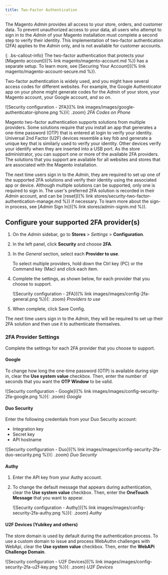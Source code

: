 ```yaml
---
title: Two-Factor Authentication
---
```


The Magento _Admin_ provides all access to your store, orders, and customer data. To prevent unauthorized access to your data, all users who attempt to sign in to the _Admin_ of your Magento installation must complete a second step to verify their identity. This implementation of two-factor authentication (2FA) applies to the _Admin_ only, and is not available for customer accounts.

{: .bs-callout-info}
The two-factor authentication that protects your [Magento account]({% link magento/magento-account.md %})  has a separate setup. To learn more, see [Securing Your Account]({% link magento/magento-account-secure.md %}).

Two-factor authentication is widely used, and you might have several access codes for different websites. For example, the Google Authenticator app on your phone might generate codes for the _Admin_ of your store, your Magento account, your Google account, and so on.

![Security configuration - 2FA]({% link images/images/google-authenticator-iphone.png %}){: .zoom}
_2FA Codes on Phone_

Magento two-factor authentication supports solutions from multiple providers. Some solutions require that you install an app that generates a one-time password (OTP) that is entered at login to verify your identity. Universal 2nd Factor (U2F) devices resemble a key fob and generate a unique key that is similarly used to verify your identity. Other devices verify your identify when they are inserted into a USB port. As the store administrator, you can support one or more of the available 2FA providers. The solutions that you support are available for all websites and stores that are associated with the Magento installation.

The next time users sign in to the _Admin_, they are required to set up one of the supported 2FA solutions and verify their identity using the associated app or device. Although multiple solutions can be supported, only one is required to sign in. The user's preferred 2FA solution is recorded in their _Admin_ account, and can be [reset]({% link stores/security-two-factor-authentication-manage.md %}) if necessary. To learn more about the sign-in process, see [_Admin_ Sign In]({% link stores/admin-signin.md %}).

## Configure your supported 2FA provider(s)

1. On the _Admin_ sidebar, go to **Stores** > _Settings_ > **Configuration**.

1. In the left panel, click **Security** and choose **2FA**.

1. In the _General_ section, select each **Provider to use**.

   To select multiple providers, hold down the Ctrl key (PC) or the Command key (Mac) and click each item.

1. Complete the settings, as shown below, for each provider that you choose to support.

   ![Security configuration - 2FA]({% link images/images/config-2fa-general.png %}){: .zoom}
   _Providers to use_

1. When complete, click <span class="btn">Save Config</span>.

  The next time users sign in to the _Admin_, they will be required to set up their 2FA solution and then use it to authenticate themselves.

### 2FA Provider Settings

Complete the settings for each 2FA provider that you choose to support.

#### Google

To change how long the one-time password (OTP) is available during sign in, clear the **Use system value** checkbox. Then, enter the number of seconds that you want the **OTP Window** to be valid.

![Security configuration - Google]({% link images/images/config-security-2fa-google.png %}){: .zoom}
_Google_

#### Duo Security

Enter the following credentials from your Duo Security account:

- Integration key
- Secret key
- API hostname

![Security configuration - Duo]({% link images/images/config-security-2fa-duo-security.png %}){: .zoom}
_Duo Security_

#### Authy

1. Enter the API key from your Authy account.

1. To change the default message that appears during authentication, clear the **Use system value** checkbox. Then, enter the **OneTouch Message** that you want to appear.

   ![Security configuration - Authy]({% link images/images/config-security-2fa-authy.png %}){: .zoom}
   _Authy_

#### U2F Devices (Yubikey and others)

The store domain is used by default during the authentication process. To use a custom domain to issue and process WebAuthn challenges with WebApi, clear the **Use system value** checkbox. Then, enter the **WebAPi Challenge Domain**.

![Security configuration - U2F Devices]({% link images/images/config-security-2fa-u2f-key.png %}){: .zoom}
_U2F Devices_
